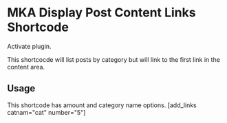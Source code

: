 # MKA Display Post Content Links Shortcode

Activate plugin.

This shortcocde will list posts by category but will link to the first link in the content area.
 
 ## Usage
 
 This shortcode has amount and category name options. 
 [add_links catnam="cat" number="5"]
 
 